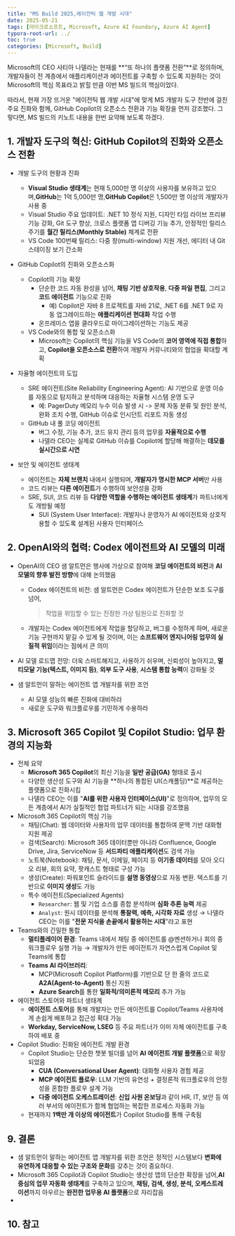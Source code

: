 ```yaml
---
title: "MS Build 2025,에이전틱 웹 개발 시대"
date: 2025-05-21
tags: [마이크로소프트, Microsoft, Azure AI Foundary, Azure AI Agent]
typora-root-url: ../
toc: true
categories: [Microsoft, Build]
---
```


Microsoft의 CEO 사티아 나델라는 현재를 **“또 하나의 플랫폼 전환”**로 정의하며, 개발자들이 전 계층에서 애플리케이션과 에이전트를 구축할 수 있도록 지원하는 것이 Microsoft의 핵심 목표라고 밝힐 만큼 이번 MS 빌드의 핵심이었다. 

따라서, 현재 가장 뜨거운 "에이전틱 웹 개발 시대"에 맞게 MS 개발자 도구 전반에 걸친 주요 진화와 함께, GitHub Copilot의 오픈소스 전환과 기능 확장을 먼저 강조했다. 그렇다면, MS 빌드의 키노트 내용을 한번 요약해 보도록 하겠다.



## 1. **개발자 도구의 혁신: GitHub Copilot의 진화와 오픈소스 전환** 

* 개발 도구의 현황과 진화
  * **Visual Studio 생태계**는 현재 5,000만 명 이상의 사용자를 보유하고 있으며,**GitHub**는 1억 5,000만 명,**GitHub Copilot**은 1,500만 명 이상의 개발자가 사용 중
  * Visual Studio 주요 업데이트: .NET 10 정식 지원, 디자인 타임 라이브 프리뷰 기능 강화, Git 도구 향상, 크로스 플랫폼 앱 디버깅 기능 추가, 안정적인 릴리스 주기를 **월간 릴리스(Monthly Stable)** 체계로 전환
  * VS Code 100번째 릴리스: 다중 창(multi-window) 지원 개선, 에디터 내 Git 스테이징 보기 간소화

* GitHub Copilot의 진화와 오픈소스화

  * Copilot의 기능 확장
    * 단순한 코드 자동 완성을 넘어, **채팅 기반 상호작용**, **다중 파일 편집**, 그리고 **코드 에이전트** 기능으로 진화
      * 예) Copilot은 자바 8 프로젝트를 자바 21로, .NET 6를 .NET 9로 자동 업그레이드하는 **애플리케이션 현대화** 작업 수행
    * 온프레미스 앱을 클라우드로 마이그레이션하는 기능도 제공
  * VS Code와의 통합 및 오픈소스화
    * Microsoft는 Copilot의 핵심 기능을 VS Code의 **코어 영역에 직접 통합**하고, **Copilot을 오픈소스로 전환**하여 개발자 커뮤니티와의 협업을 확대할 계획

* 자율형 에이전트의 도입

  * SRE 에이전트(Site Reliability Engineering Agent):  AI 기반으로 운영 이슈를 자동으로 탐지하고 분석하며 대응하는 자율형 시스템 운영 도구
    * 예: PagerDuty 메모리 누수 이슈 발생 시 -> 문제 자동 분류 및 원인 분석, 완화 조치 수행, GitHub 이슈로 인시던트 리포트 자동 생성
  * GitHub 내 풀 코딩 에이전트
    * 버그 수정, 기능 추가, 코드 유지 관리 등의 업무를 **자율적으로 수행**
    * 나델라 CEO는 실제로 GitHub 이슈를 Copilot에 할당해 해결하는 **데모를 실시간으로 시연**

* 보안 및 에이전트 생태계

  * 에이전트는 **자체 브랜치** 내에서 실행되며, **개발자가 명시한 MCP 서버**만 사용
  * 코드 리뷰는 **다른 에이전트**가 수행하여 보안성을 강화
  * SRE, SUI, 코드 리뷰 등 **다양한 역할을 수행하는 에이전트 생태계**가 파트너에게도 개방될 예정
    * SUI (System User Interface): 개발자나 운영자가 AI 에이전트와 상호작용할 수 있도록 설계된 사용자 인터페이스

  

## 2. **OpenAI와의 협력: Codex 에이전트와 AI 모델의 미래** 

* OpenAI의 CEO 샘 알트먼은 행사에 가상으로 참여해 **코딩 에이전트의 비전**과 **AI 모델의 향후 발전 방향**에 대해 논의했음

  * Codex 에이전트의 비전: 샘 알트먼은 Codex 에이전트가 단순한 보조 도구를 넘어, 

    > 작업을 위임할 수 있는 진정한 가상 팀원으로 진화할 것

  * 개발자는 Codex 에이전트에게 작업을 할당하고, 버그를 수정하게 하며, 새로운 기능 구현까지 맡길 수 있게 될 것이며, 이는 **소프트웨어 엔지니어링 업무의 실질적 위임**이라는 점에서 큰 의미

* AI 모델 로드맵 전망: 더욱 스마트해지고, 사용하기 쉬우며, 신뢰성이 높아지고, **멀티모달 기능(텍스트, 이미지 등)**, **외부 도구 사용**, **시스템 통합 능력**이 강화될 것

* 샘 알트먼이 말하는 에이전트 앱 개발자를 위한 조언

  * AI 모델 성능의 빠른 진화에 대비하라
  * 새로운 도구와 워크플로우를 기민하게 수용하라



## 3. **Microsoft 365 Copilot 및 Copilot Studio: 업무 환경의 지능화** 

* 전체 요약
  * **Microsoft 365 Copilot**의 최신 기능을 **일반 공급(GA)** 형태로 출시
  * 다양한 생산성 도구와 AI 기능을 **하나의 통합된 UI(스캐폴딩)**로 제공하는 플랫폼으로 진화시킴
  * 나델라 CEO는 이를 "**AI를 위한 사용자 인터페이스(UI)**"로 정의하며, 업무의 모든 계층에서 AI가 실질적인 협업 파트너가 되는 시대를 강조했음 
* Microsoft 365 Copilot의 핵심 기능
  * 채팅(Chat): 웹 데이터와 사용자의 업무 데이터를 통합하여 문맥 기반 대화형 지원 제공
  * 검색(Search): Microsoft 365 데이터뿐만 아니라 Confluence, Google Drive, Jira, ServiceNow 등 **서드파티 애플리케이션**도 검색 가능
  * 노트북(Notebook): 채팅, 문서, 이메일, 페이지 등 **이기종 데이터**를 모아 오디오 리뷰, 회의 요약, 팟캐스트 형태로 구성 가능
  * 생성(Create): 파워포인트 슬라이드를 **설명 동영상**으로 자동 변환. 텍스트를 기반으로 **이미지 생성**도 가능
  * 특수 에이전트(Specialized Agents)
    * `Researcher`: 웹 및 기업 소스를 종합 분석하며 **심화 추론 능력** 제공
    * `Analyst`: 원시 데이터를 분석해 **통찰력, 예측, 시각화 자료** 생성
       → 나델라 CEO는 이를 "**전문 지식을 손끝에서 활용하는 시대**"라고 표현
* Teams와의 긴밀한 통합
  * **멀티플레이어 환경**: Teams 내에서 채팅 중 에이전트를 @멘션하거나 회의 중 워크플로우 실행 가능 → 개발자가 만든 에이전트가 자연스럽게 Copilot 및 Teams에 통합
  * **Teams AI 라이브러리**:
    * MCP(Microsoft Copilot Platform)를 기반으로 단 한 줄의 코드로 **A2A(Agent-to-Agent)** 통신 지원
    * **Azure Search**를 통한 **일화적/의미론적 메모리** 추가 가능
* 에이전트 스토어와 파트너 생태계
  * **에이전트 스토어**를 통해 개발자는 만든 에이전트를 Copilot/Teams 사용자에게 손쉽게 배포하고 접근성 확대 가능
  * **Workday, ServiceNow, LSEG** 등 주요 파트너가 이미 자체 에이전트를 구축하여 배포 중
* Copilot Studio: 진화된 에이전트 개발 환경
  * Copilot Studio는 단순한 챗봇 빌더를 넘어 **AI 에이전트 개발 플랫폼**으로 확장 되었음
    * **CUA (Conversational User Agent)**: 대화형 사용자 경험 제공
    * **MCP 에이전트 플로우**: LLM 기반의 유연성 + 결정론적 워크플로우의 안정성을 혼합한 플로우 설계 가능
    * **다중 에이전트 오케스트레이션**: **신입 사원 온보딩**과 같이 HR, IT, 보안 등 여러 부서의 에이전트가 함께 협업하는 복잡한 프로세스 자동화 가능
  * 현재까지 **1백만 개 이상의 에이전트**가 Copilot Studio를 통해 구축됨







## 9. **결론** 

* 샘 알트먼이 말하는 에이전트 앱 개발자를 위한 조언은 정적인 시스템보다 **변화에 유연하게 대응할 수 있는 구조와 문화**를 갖추는 것이 중요하다.
* Microsoft 365 Copilot과 Copilot Studio는 생산성 앱의 단순한 확장을 넘어,**AI 중심의 업무 자동화 생태계**를 구축하고 있으며, **채팅, 검색, 생성, 분석, 오케스트레이션**까지 아우르는 **완전한 업무용 AI 플랫폼**으로 자리잡음
* 



## 10. **참고** 